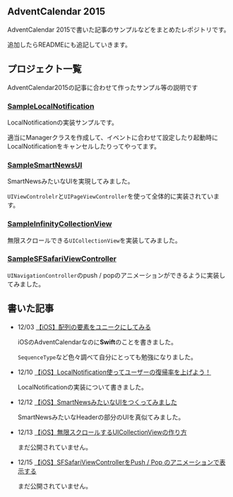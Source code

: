 ## AdventCalendar 2015

AdventCalendar 2015で書いた記事のサンプルなどをまとめたレポジトリです。

追加したらREADMEにも追記していきます。

## プロジェクト一覧

AdventCalendar2015の記事に合わせて作ったサンプル等の説明です

### [SampleLocalNotification](https://github.com/ryokosuge/AdventCalendar2015/tree/master/SampleLocalNotification)

LocalNotificationの実装サンプルです。

適当にManagerクラスを作成して、イベントに合わせて設定したり起動時にLocalNotificationをキャンセルしたりってやってます。

### [SampleSmartNewsUI](https://github.com/ryokosuge/AdventCalendar2015/tree/master/SampleSmartNewsUI)

SmartNewsみたいなUIを実現してみました。

`UIViewControlelr`と`UIPageViewController`を使って全体的に実装されています。

### [SampleInfinityCollectionView](https://github.com/ryokosuge/AdventCalendar2015/tree/master/SampleInfinityCollectionView)

無限スクロールできる`UICollectionView`を実装してみました。

### [SampleSFSafariViewController](https://github.com/ryokosuge/AdventCalendar2015/tree/master/SampleSFSafariViewController)

`UINavigationController`のpush / popのアニメーションができるように実装してみました。

## 書いた記事

- 12/03 [【iOS】配列の要素をユニークにしてみる](http://qiita.com/ryokosuge/items/39bc83465e2ac9a003f2)

	iOSのAdventCalendarなのに**Swift**のことを書きました。
	
	`SequenceType`など色々調べて自分にとっても勉強になりました。
	
- 12/10 [【iOS】LocalNotification使ってユーザーの復帰率を上げよう！](http://qiita.com/ryokosuge/items/cbc9ce335c7a3f60243a)

	LocalNotificationの実装について書きました。
	
- 12/12 [【iOS】SmartNewsみたいなUIをつくってみました](http://qiita.com/ryokosuge/items/4603c3072de21eb4da03)

	SmartNewsみたいなHeaderの部分のUIを真似てみました。
	
- 12/13 [【iOS】無限スクロールするUICollectionViewの作り方]()

	まだ公開されていません。

- 12/15 [【iOS】SFSafariViewControllerをPush / Pop のアニメーションで表示する]()

	まだ公開されていません。

